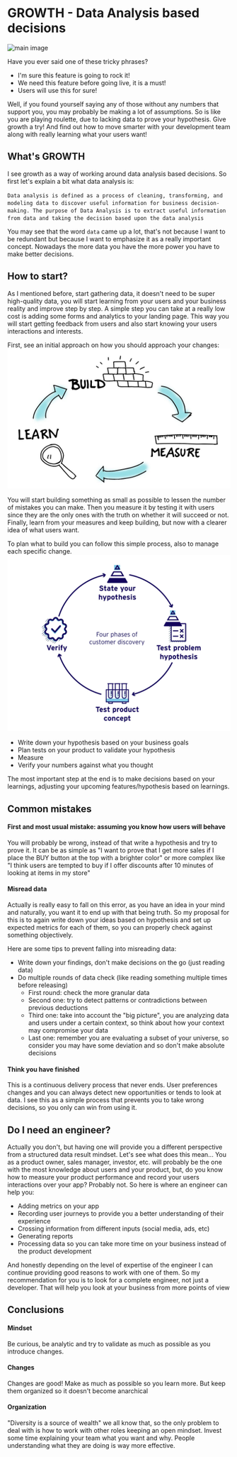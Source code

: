 # **GROWTH - Data Analysis based decisions**

![main image](images/growth.jpg)

Have you ever said one of these tricky phrases?
  - I'm sure this feature is going to rock it!
  - We need this feature before going live, it is a must!
  - Users will use this for sure!

Well, if you found yourself saying any of those without any numbers that support you, you may probably be making a lot of assumptions.
So is like you are playing roulette, due to lacking data to prove your hypothesis.
Give growth a try! And find out how to move smarter with your development team along with really learning what your users want!

## What's GROWTH

I see growth as a way of working around data analysis based decisions. So first let's explain a bit what data analysis is:

`Data analysis is defined as a process of cleaning, transforming, and modeling data to discover useful information for business decision-making. The purpose of Data Analysis is to extract useful information from data and taking the decision based upon the data analysis`

You may see that the word `data` came up a lot, that's not because I want to be redundant but because I want to emphasize it as a really important concept. Nowadays the more data you have the more power you have to make better decisions.


## How to start?

As I mentioned before, start gathering data, it doesn't need to be super high-quality data, you will start learning from your users and your business reality and improve step by step.
A simple step you can take at a really low cost is adding some forms and analytics to your landing page. This way you will start getting feedback from users and also start knowing your users interactions and interests.

First, see an initial approach on how you should approach your changes:
![build measure learn](images/build-measure-learn.jpg)

You will start building something as small as possible to lessen the number of mistakes you can make.
Then you measure it by testing it with users since they are the only ones with the truth on whether it will succeed or not.
Finally, learn from your measures and keep building, but now with a clearer idea of what users want.

To plan what to build you can follow this simple process, also to manage each specific change.
![hypothesis process](images/hypothesis.jpg)

  - Write down your hypothesis based on your business goals
  - Plan tests on your product to validate your hypothesis
  - Measure
  - Verify your numbers against what you thought

The most important step at the end is to make decisions based on your learnings, adjusting your upcoming features/hypothesis based on learnings.

## Common mistakes

#### First and most usual mistake: assuming you know how users will behave

You will probably be wrong, instead of that write a hypothesis and try to prove it. It can be as simple as "I want to prove that I get more sales if I place the BUY button at the top with a brighter color" or more complex like "I think users are tempted to buy if I offer discounts after 10 minutes of looking at items in my store"

#### Misread data

Actually is really easy to fall on this error, as you have an idea in your mind and naturally, you want it to end up with that being truth.
So my proposal for this is to again write down your ideas based on hypothesis and set up expected metrics for each of them, so you can properly check against something objectively.

Here are some tips to prevent falling into misreading data:
  - Write down your findings, don't make decisions on the go (just reading data)
  - Do multiple rounds of data check (like reading something multiple times before releasing)
    - First round: check the more granular data
    - Second one: try to detect patterns or contradictions between previous deductions
    - Third one: take into account the "big picture", you are analyzing data and users under a certain context, so think about how your context may compromise your data
    - Last one: remember you are evaluating a subset of your universe, so consider you may have some deviation and so don't make absolute decisions

#### Think you have finished

This is a continuous delivery process that never ends. User preferences changes and you can always detect new opportunities or tends to look at data.
I see this as a simple process that prevents you to take wrong decisions, so you only can win from using it.


## Do I need an engineer?

Actually you don't, but having one will provide you a different perspective from a structured data result mindset. Let's see what does this mean...
You as a product owner, sales manager, investor, etc. will probably be the one with the most knowledge about users and your product, but, do you know how to measure your product performance and record your users interactions over your app? Probably not.
So here is where an engineer can help you:
  - Adding metrics on your app
  - Recording user journeys to provide you a better understanding of their experience
  - Crossing information from different inputs (social media, ads, etc)
  - Generating reports
  - Processing data so you can take more time on your business instead of the product development

And honestly depending on the level of expertise of the engineer I can continue providing good reasons to work with one of them.
So my recommendation for you is to look for a complete engineer, not just a developer. That will help you look at your business from more points of view

## Conclusions

#### Mindset
Be curious, be analytic and try to validate as much as possible as you introduce changes.

#### Changes
Changes are good! Make as much as possible so you learn more. But keep them organized so it doesn't become anarchical

#### Organization
"Diversity is a source of wealth" we all know that, so the only problem to deal with is how to work with other roles keeping an open mindset.
Invest some time explaining your team what you want and why. People understanding what they are doing is way more effective.
